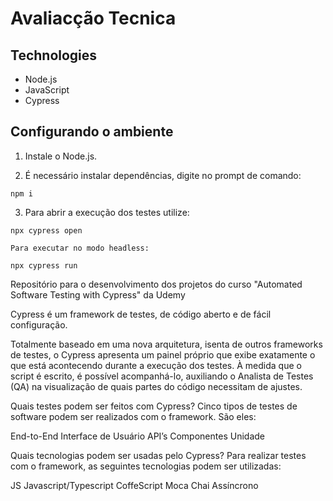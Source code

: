 # Avaliacção Tecnica

## Technologies

- Node.js
- JavaScript
- Cypress

## Configurando o ambiente

1. Instale o Node.js.

2. É necessário instalar dependências, digite no prompt de comando:
```
npm i
```
3. Para abrir a execução dos testes utilize:
```
npx cypress open

Para executar no modo headless:

npx cypress run
```


Repositório para o desenvolvimento dos projetos do curso "Automated Software Testing with Cypress" da Udemy

Cypress é um framework de testes, de código aberto e de fácil configuração.

Totalmente baseado em uma nova arquitetura, isenta de outros frameworks de testes, o Cypress apresenta um painel próprio que exibe exatamente o que está acontecendo durante a execução dos testes. À medida que o script é escrito, é possível acompanhá-lo, auxiliando o Analista de Testes (QA) na visualização de quais partes do código necessitam de ajustes.

Quais testes podem ser feitos com Cypress?
Cinco tipos de testes de software podem ser realizados com o framework. São eles:

End-to-End Interface de Usuário API’s Componentes Unidade

Quais tecnologias podem ser usadas pelo Cypress?
Para realizar testes com o framework, as seguintes tecnologias podem ser utilizadas:

JS Javascript/Typescript CoffeScript Moca Chai Assíncrono